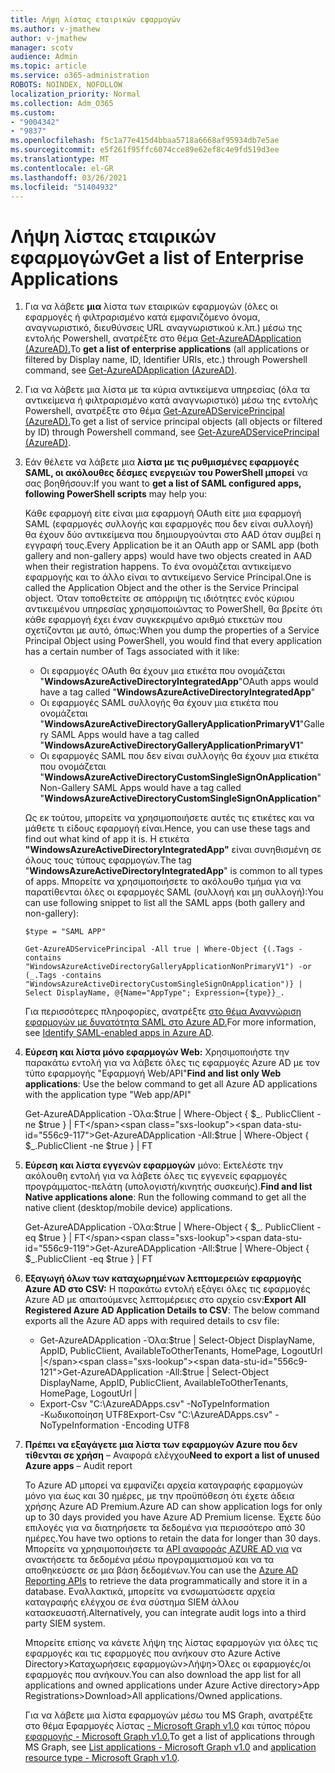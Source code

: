 ```yaml
---
title: Λήψη λίστας εταιρικών εφαρμογών
ms.author: v-jmathew
author: v-jmathew
manager: scotv
audience: Admin
ms.topic: article
ms.service: o365-administration
ROBOTS: NOINDEX, NOFOLLOW
localization_priority: Normal
ms.collection: Adm_O365
ms.custom:
- "9004342"
- "9837"
ms.openlocfilehash: f5c1a77e415d4bbaa5718a6668af95934db7e5ae
ms.sourcegitcommit: e5f261f95ffc6074cce89e62ef8c4e9fd519d3ee
ms.translationtype: MT
ms.contentlocale: el-GR
ms.lasthandoff: 03/26/2021
ms.locfileid: "51404932"
---
```

# <a name="get-a-list-of-enterprise-applications"></a><span data-ttu-id="556c9-102">Λήψη λίστας εταιρικών εφαρμογών</span><span class="sxs-lookup"><span data-stu-id="556c9-102">Get a list of Enterprise Applications</span></span>

1. <span data-ttu-id="556c9-103">Για να λάβετε **μια** λίστα των εταιρικών εφαρμογών (όλες οι εφαρμογές ή φιλτραρισμένο κατά εμφανιζόμενο όνομα, αναγνωριστικό, διευθύνσεις URL αναγνωριστικού κ.λπ.) μέσω της εντολής Powershell, ανατρέξτε στο θέμα [Get-AzureADApplication (AzureAD).](https://docs.microsoft.com/powershell/module/azuread/get-azureadapplication)</span><span class="sxs-lookup"><span data-stu-id="556c9-103">To **get a list of enterprise applications** (all applications or filtered by Display name, ID, Identifier URIs, etc.) through Powershell command, see [Get-AzureADApplication (AzureAD)](https://docs.microsoft.com/powershell/module/azuread/get-azureadapplication).</span></span>
2. <span data-ttu-id="556c9-104">Για να λάβετε μια λίστα με τα κύρια αντικείμενα υπηρεσίας (όλα τα αντικείμενα ή φιλτραρισμένο κατά αναγνωριστικό) μέσω της εντολής Powershell, ανατρέξτε στο θέμα [Get-AzureADServicePrincipal (AzureAD).](https://docs.microsoft.com/powershell/module/azuread/get-azureadserviceprincipal)</span><span class="sxs-lookup"><span data-stu-id="556c9-104">To get a list of service principal objects (all objects or filtered by ID) through Powershell command, see [Get-AzureADServicePrincipal (AzureAD)](https://docs.microsoft.com/powershell/module/azuread/get-azureadserviceprincipal).</span></span>
3. <span data-ttu-id="556c9-105">Εάν θέλετε να λάβετε μια **λίστα με τις ρυθμισμένες εφαρμογές SAML, οι ακόλουθες δέσμες ενεργειών του PowerShell μπορεί** να σας βοηθήσουν:</span><span class="sxs-lookup"><span data-stu-id="556c9-105">If you want to **get a list of SAML configured apps, following PowerShell scripts** may help you:</span></span>

    <span data-ttu-id="556c9-106">Κάθε εφαρμογή είτε είναι μια εφαρμογή OAuth είτε μια εφαρμογή SAML (εφαρμογές συλλογής και εφαρμογές που δεν είναι συλλογή) θα έχουν δύο αντικείμενα που δημιουργούνται στο AAD όταν συμβεί η εγγραφή τους.</span><span class="sxs-lookup"><span data-stu-id="556c9-106">Every Application be it an OAuth app or SAML app (both gallery and non-gallery apps) would have two objects created in AAD when their registration happens.</span></span> <span data-ttu-id="556c9-107">Το ένα ονομάζεται αντικείμενο εφαρμογής και το άλλο είναι το αντικείμενο Service Principal.</span><span class="sxs-lookup"><span data-stu-id="556c9-107">One is called the Application Object and the other is the Service Principal object.</span></span> <span data-ttu-id="556c9-108">Όταν τοποθετείτε σε απόρριψη τις ιδιότητες ενός κύριου αντικειμένου υπηρεσίας χρησιμοποιώντας το PowerShell, θα βρείτε ότι κάθε εφαρμογή έχει έναν συγκεκριμένο αριθμό ετικετών που σχετίζονται με αυτό, όπως:</span><span class="sxs-lookup"><span data-stu-id="556c9-108">When you dump the properties of a Service Principal Object using PowerShell, you would find that every application has a certain number of Tags associated with it like:</span></span>

    - <span data-ttu-id="556c9-109">Οι εφαρμογές OAuth θα έχουν μια ετικέτα που ονομάζεται "**WindowsAzureActiveDirectoryIntegratedApp**"</span><span class="sxs-lookup"><span data-stu-id="556c9-109">OAuth apps would have a tag called "**WindowsAzureActiveDirectoryIntegratedApp**"</span></span>
    - <span data-ttu-id="556c9-110">Οι εφαρμογές SAML συλλογής θα έχουν μια ετικέτα που ονομάζεται "**WindowsAzureActiveDirectoryGalleryApplicationPrimaryV1**"</span><span class="sxs-lookup"><span data-stu-id="556c9-110">Gallery SAML Apps would have a tag called "**WindowsAzureActiveDirectoryGalleryApplicationPrimaryV1**"</span></span>
    - <span data-ttu-id="556c9-111">Οι εφαρμογές SAML που δεν είναι συλλογής θα έχουν μια ετικέτα που ονομάζεται "**WindowsAzureActiveDirectoryCustomSingleSignOnApplication**"</span><span class="sxs-lookup"><span data-stu-id="556c9-111">Non-Gallery SAML Apps would have a tag called "**WindowsAzureActiveDirectoryCustomSingleSignOnApplication**"</span></span>

    <span data-ttu-id="556c9-112">Ως εκ τούτου, μπορείτε να χρησιμοποιήσετε αυτές τις ετικέτες και να μάθετε τι είδους εφαρμογή είναι.</span><span class="sxs-lookup"><span data-stu-id="556c9-112">Hence, you can use these tags and find out what kind of app it is.</span></span> <span data-ttu-id="556c9-113">Η ετικέτα **"WindowsAzureActiveDirectoryIntegratedApp"** είναι συνηθισμένη σε όλους τους τύπους εφαρμογών.</span><span class="sxs-lookup"><span data-stu-id="556c9-113">The tag "**WindowsAzureActiveDirectoryIntegratedApp**" is common to all types of apps.</span></span> <span data-ttu-id="556c9-114">Μπορείτε να χρησιμοποιήσετε το ακόλουθο τμήμα για να παρατίθενται όλες οι εφαρμογές SAML (συλλογή και μη συλλογή):</span><span class="sxs-lookup"><span data-stu-id="556c9-114">You can use following snippet to list all the SAML apps (both gallery and non-gallery):</span></span>

    `$type = "SAML APP"`

    `Get-AzureADServicePrincipal -All true | Where-Object {(.Tags -contains "WindowsAzureActiveDirectoryGalleryApplicationNonPrimaryV1") -or (_.Tags -contains "WindowsAzureActiveDirectoryCustomSingleSignOnApplication")} | Select DisplayName, @{Name="AppType"; Expression={type}}_.`

    <span data-ttu-id="556c9-115">Για περισσότερες πληροφορίες, ανατρέξτε [στο θέμα Αναγνώριση εφαρμογών με δυνατότητα SAML στο Azure AD.](https://docs.microsoft.com/answers/questions/24259/identify-saml-enabled-apps-in-azure-ad.html)</span><span class="sxs-lookup"><span data-stu-id="556c9-115">For more information, see [Identify SAML-enabled apps in Azure AD](https://docs.microsoft.com/answers/questions/24259/identify-saml-enabled-apps-in-azure-ad.html).</span></span>

4. <span data-ttu-id="556c9-116">**Εύρεση και λίστα μόνο εφαρμογών Web:** Χρησιμοποιήστε την παρακάτω εντολή για να λάβετε όλες τις εφαρμογές Azure AD με τον τύπο εφαρμογής "Εφαρμογή Web/API"</span><span class="sxs-lookup"><span data-stu-id="556c9-116">**Find and list only Web applications**: Use the below command to get all Azure AD applications with the application type "Web app/API"</span></span>

    <span data-ttu-id="556c9-117">Get-AzureADApplication -Όλα:$true | Where-Object { $_. PublicClient -ne $true } | FT</span><span class="sxs-lookup"><span data-stu-id="556c9-117">Get-AzureADApplication -All:$true | Where-Object { $_.PublicClient -ne $true } | FT</span></span>
5. <span data-ttu-id="556c9-118">**Εύρεση και λίστα εγγενών εφαρμογών** μόνο: Εκτελέστε την ακόλουθη εντολή για να λάβετε όλες τις εγγενείς εφαρμογές προγράμματος-πελάτη (υπολογιστή/κινητής συσκευής).</span><span class="sxs-lookup"><span data-stu-id="556c9-118">**Find and list Native applications alone**: Run the following command to get all the native client (desktop/mobile device) applications.</span></span>

    <span data-ttu-id="556c9-119">Get-AzureADApplication -Όλα:$true | Where-Object { $_. PublicClient -eq $true } | FT</span><span class="sxs-lookup"><span data-stu-id="556c9-119">Get-AzureADApplication -All:$true | Where-Object { $_.PublicClient -eq $true } | FT</span></span>
6. <span data-ttu-id="556c9-120">**Εξαγωγή όλων των καταχωρημένων λεπτομερειών εφαρμογής Azure AD στο CSV:** Η παρακάτω εντολή εξάγει όλες τις εφαρμογές Azure AD με απαιτούμενες λεπτομέρειες στο αρχείο csv:</span><span class="sxs-lookup"><span data-stu-id="556c9-120">**Export All Registered Azure AD Application Details to CSV**: The below command exports all the Azure AD apps with required details to csv file:</span></span>

    - <span data-ttu-id="556c9-121">Get-AzureADApplication -Όλα:$true | Select-Object DisplayName, AppID, PublicClient, AvailableToOtherTenants, HomePage, LogoutUrl |</span><span class="sxs-lookup"><span data-stu-id="556c9-121">Get-AzureADApplication -All:$true | Select-Object DisplayName, AppID, PublicClient, AvailableToOtherTenants, HomePage, LogoutUrl |</span></span>
    - <span data-ttu-id="556c9-122">Export-Csv "C:\AzureADApps.csv" -NoTypeInformation -Κωδικοποίηση UTF8</span><span class="sxs-lookup"><span data-stu-id="556c9-122">Export-Csv "C:\AzureADApps.csv" -NoTypeInformation -Encoding UTF8</span></span>

7. <span data-ttu-id="556c9-123">**Πρέπει να εξαγάγετε μια λίστα των εφαρμογών Azure που δεν τίθενται σε χρήση** – Αναφορά ελέγχου</span><span class="sxs-lookup"><span data-stu-id="556c9-123">**Need to export a list of unused Azure apps** – Audit report</span></span>

    <span data-ttu-id="556c9-124">Το Azure AD μπορεί να εμφανίζει αρχεία καταγραφής εφαρμογών μόνο για έως και 30 ημέρες, με την προϋπόθεση ότι έχετε άδεια χρήσης Azure AD Premium.</span><span class="sxs-lookup"><span data-stu-id="556c9-124">Azure AD can show application logs for only up to 30 days provided you have Azure AD Premium license.</span></span>
    <span data-ttu-id="556c9-125">Έχετε δύο επιλογές για να διατηρήσετε τα δεδομένα για περισσότερο από 30 ημέρες.</span><span class="sxs-lookup"><span data-stu-id="556c9-125">You have two options to retain the data for longer than 30 days.</span></span> <span data-ttu-id="556c9-126">Μπορείτε να χρησιμοποιήσετε τα [API αναφοράς AZURE AD για](https://docs.microsoft.com/azure/active-directory/reports-monitoring/concept-reporting-api) να ανακτήσετε τα δεδομένα μέσω προγραμματισμού και να τα αποθηκεύσετε σε μια βάση δεδομένων.</span><span class="sxs-lookup"><span data-stu-id="556c9-126">You can use the [Azure AD Reporting APIs](https://docs.microsoft.com/azure/active-directory/reports-monitoring/concept-reporting-api) to retrieve the data programmatically and store it in a database.</span></span> <span data-ttu-id="556c9-127">Εναλλακτικά, μπορείτε να ενσωματώσετε αρχεία καταγραφής ελέγχου σε ένα σύστημα SIEM άλλου κατασκευαστή.</span><span class="sxs-lookup"><span data-stu-id="556c9-127">Alternatively, you can integrate audit logs into a third party SIEM system.</span></span>

    <span data-ttu-id="556c9-128">Μπορείτε επίσης να κάνετε λήψη της λίστας εφαρμογών για όλες τις εφαρμογές και τις εφαρμογές που ανήκουν στο Azure Active Directory>Καταχωρήσεις εφαρμογών>Λήψη>Όλες οι εφαρμογές/οι εφαρμογές που ανήκουν.</span><span class="sxs-lookup"><span data-stu-id="556c9-128">You can also download the app list for all applications and owned applications under Azure Active directory>App Registrations>Download>All applications/Owned applications.</span></span>

    <span data-ttu-id="556c9-129">Για να λάβετε μια λίστα εφαρμογών μέσω του MS Graph, ανατρέξτε στο θέμα Εφαρμογές λίστας [- Microsoft Graph v1.0](https://docs.microsoft.com/graph/api/application-list) και τύπος πόρου [εφαρμογής - Microsoft Graph v1.0.](https://docs.microsoft.com/graph/api/resources/application)</span><span class="sxs-lookup"><span data-stu-id="556c9-129">To get a list of applications through MS Graph, see [List applications - Microsoft Graph v1.0](https://docs.microsoft.com/graph/api/application-list) and [application resource type - Microsoft Graph v1.0](https://docs.microsoft.com/graph/api/resources/application).</span></span>
